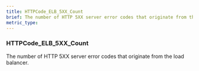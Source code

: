 ```yaml
---
title: HTTPCode_ELB_5XX_Count
brief: The number of HTTP 5XX server error codes that originate from the load balancer.
metric_type:
---
```

### HTTPCode_ELB_5XX_Count

The number of HTTP 5XX server error codes that originate from the load balancer.

